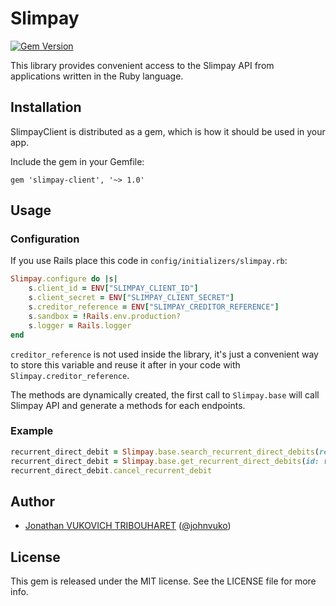 # Slimpay

[![Gem Version](https://badge.fury.io/rb/slimpay-client.svg)](http://badge.fury.io/rb/slimpay-client)

This library provides convenient access to the Slimpay API from applications written in the Ruby language.

## Installation

SlimpayClient is distributed as a gem, which is how it should be used in your app.

Include the gem in your Gemfile:

    gem 'slimpay-client', '~> 1.0'

## Usage

### Configuration

If you use Rails place this code in `config/initializers/slimpay.rb`:

```ruby
Slimpay.configure do |s|
	s.client_id = ENV["SLIMPAY_CLIENT_ID"]
	s.client_secret = ENV["SLIMPAY_CLIENT_SECRET"]
	s.creditor_reference = ENV["SLIMPAY_CREDITOR_REFERENCE"]
	s.sandbox = !Rails.env.production?
	s.logger = Rails.logger
end
 ```

`creditor_reference` is not used inside the library, it's just a convenient way to store this variable and reuse it after in your code with `Slimpay.creditor_reference`.

The methods are dynamically created, the first call to `Slimpay.base` will call Slimpay API and generate a methods for each endpoints.

### Example

```ruby
recurrent_direct_debit = Slimpay.base.search_recurrent_direct_debits(reference: "QWERTY1234", activated: true).recurrentDirectDebits[0]
recurrent_direct_debit = Slimpay.base.get_recurrent_direct_debits(id: recurrent_direct_debit.data['id'])
recurrent_direct_debit.cancel_recurrent_debit
```

## Author

- [Jonathan VUKOVICH TRIBOUHARET](https://github.com/jonathantribouharet) ([@johnvuko](https://twitter.com/johnvuko))

## License

This gem is released under the MIT license. See the LICENSE file for more info.
